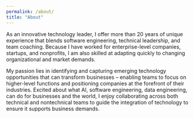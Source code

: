 ```yaml
---
permalink: /about/
title: "About"
---
```


As an innovative technology leader, I offer more than 20 years of unique experience that blends software engineering, technical leadership, and team coaching. Because I have worked for enterprise-level companies, startups, and nonprofits, I am also skilled at adapting quickly to changing organizational and market demands.

My passion lies in identifying and capturing emerging technology opportunities that can transform businesses – enabling teams to focus on higher-level functions and positioning companies at the forefront of their industries. Excited about what AI, software engineering, data engineering, can do for businesses and the world, I enjoy collaborating across both technical and nontechnical teams to guide the integration of technology to ensure it supports business demands.